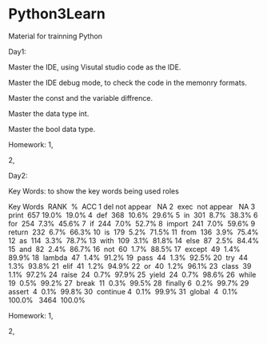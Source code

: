 # Python3Learn
Material for trainning Python

Day1:

Master the IDE, using Visutal studio code as the IDE.

Master the IDE debug mode, to check the code in the memonry formats.

Master the const and the variable diffrence.

Master the data type int.

Master the bool data type.

Homework:
1,

2, 

Day2: 

Key Words: to show the key words being used roles

 Key    Words   RANK     %      ACC
 1      del     not appear      NA
 2      exec    not appear      NA
 3      print   657     19.0%   19.0%
 4      def     368     10.6%   29.6%
 5      in      301     8.7%    38.3%
 6      for     254     7.3%    45.6%
 7      if      244     7.0%    52.7%
 8      import  241     7.0%    59.6%
 9      return  232     6.7%    66.3%
 10     is      179     5.2%    71.5%
 11     from    136     3.9%    75.4%
 12     as      114     3.3%    78.7%
 13     with    109     3.1%    81.8%
 14     else    87      2.5%    84.4%
 15     and     82      2.4%    86.7%
 16     not     60      1.7%    88.5%
 17     except  49      1.4%    89.9%
 18     lambda  47      1.4%    91.2%
 19     pass    44      1.3%    92.5%
 20     try     44      1.3%    93.8%
 21     elif    41      1.2%    94.9%
 22     or      40      1.2%    96.1%
 23     class   39      1.1%    97.2%
 24     raise   24      0.7%    97.9%
 25     yield   24      0.7%    98.6%
 26     while   19      0.5%    99.2%
 27     break   11      0.3%    99.5%
 28     finally 6       0.2%    99.7%
 29     assert  4       0.1%    99.8%
 30     continue 4      0.1%    99.9%
 31     global   4      0.1%    100.0%  
                3464    100.0% 

Homework:
1,

2,

